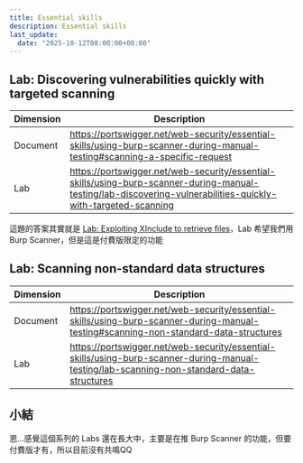 ```yaml
---
title: Essential skills
description: Essential skills
last_update:
  date: "2025-10-12T08:00:00+08:00"
---
```


## Lab: Discovering vulnerabilities quickly with targeted scanning

| Dimension | Description                                                                                                                                                   |
| --------- | ------------------------------------------------------------------------------------------------------------------------------------------------------------- |
| Document  | https://portswigger.net/web-security/essential-skills/using-burp-scanner-during-manual-testing#scanning-a-specific-request                                    |
| Lab       | https://portswigger.net/web-security/essential-skills/using-burp-scanner-during-manual-testing/lab-discovering-vulnerabilities-quickly-with-targeted-scanning |

這題的答案其實就是 [Lab: Exploiting XInclude to retrieve files](./xxe.md#lab-exploiting-xinclude-to-retrieve-files)，Lab 希望我們用 Burp Scanner，但是這是付費版限定的功能

## Lab: Scanning non-standard data structures

| Dimension | Description                                                                                                                              |
| --------- | ---------------------------------------------------------------------------------------------------------------------------------------- |
| Document  | https://portswigger.net/web-security/essential-skills/using-burp-scanner-during-manual-testing#scanning-non-standard-data-structures     |
| Lab       | https://portswigger.net/web-security/essential-skills/using-burp-scanner-during-manual-testing/lab-scanning-non-standard-data-structures |

<!-- todo-yus 這題要付費版 -->

## 小結

恩...感覺這個系列的 Labs 還在長大中，主要是在推 Burp Scanner 的功能，但要付費版才有，所以目前沒有共鳴QQ
